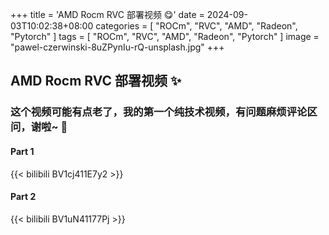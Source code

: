 +++
title = 'AMD Rocm RVC 部署视频 😋'
date = 2024-09-03T10:02:38+08:00
categories = [
    "ROCm",
    "RVC",
    "AMD",
    "Radeon",
    "Pytorch"
]
tags = [
    "ROCm",
    "RVC",
    "AMD",
    "Radeon",
    "Pytorch"
]
image = "pawel-czerwinski-8uZPynIu-rQ-unsplash.jpg"
+++
## AMD Rocm RVC 部署视频 ✨
### 这个视频可能有点老了，我的第一个纯技术视频，有问题麻烦评论区问，谢啦~ 🌈

#### Part 1

{{< bilibili BV1cj411E7y2 >}}

#### Part 2

{{< bilibili BV1uN41177Pj >}}
